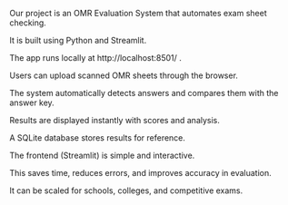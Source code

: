Our project is an OMR Evaluation System that automates exam sheet checking.

It is built using Python and Streamlit.

The app runs locally at http://localhost:8501/
.

Users can upload scanned OMR sheets through the browser.

The system automatically detects answers and compares them with the answer key.

Results are displayed instantly with scores and analysis.

A SQLite database stores results for reference.

The frontend (Streamlit) is simple and interactive.

This saves time, reduces errors, and improves accuracy in evaluation.

It can be scaled for schools, colleges, and competitive exams.
